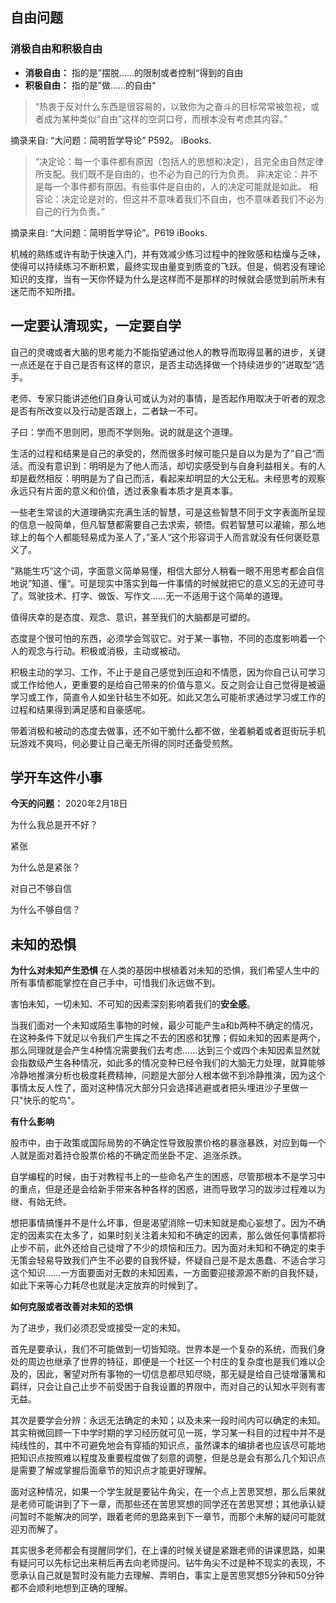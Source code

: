 ## 自由问题

### 消极自由和积极自由

- **消极自由：** 指的是”摆脱……的限制或者控制“得到的自由
- **积极自由：** 指的是”做……的自由“

> “热衷于反对什么东西是很容易的，以致你为之奋斗的目标常常被忽视，或者成为某种类似“自由”这样的空洞口号，而根本没有考虑其内容。”

摘录来自:  “大问题：简明哲学导论” P592。 iBooks. 

>“决定论：每一个事件都有原因（包括人的思想和决定），且完全由自然定律所支配。我们既不是自由的，也不必为自己的行为负责。
非决定论：并不是每一个事件都有原因。有些事件是自由的，人的决定可能就是如此。
相容论：决定论是对的，但这并不意味着我们不自由，也不意味着我们不必为自己的行为负责。”

摘录来自: “大问题：简明哲学导论”。P619 iBooks. 


机械的熟练或许有助于快速入门，并有效减少练习过程中的挫败感和枯燥与乏味，使得可以持续练习不断积累，最终实现由量变到质变的飞跃。但是，倘若没有理论知识的支撑，当有一天你怀疑为什么是这样而不是那样的时候就会感觉到前所未有迷茫而不知所措。


## 一定要认清现实，一定要自学

自己的灵魂或者大脑的思考能力不能指望通过他人的教导而取得显著的进步，关键一点还是在于自己是否有这样的意识，是否主动选择做一个持续进步的”进取型“选手。

老师、专家只能讲述他们自身认可或认为对的事情，是否起作用取决于听者的观念是否有所改变以及行动是否跟上，二者缺一不可。

子曰：学而不思则罔，思而不学则殆。说的就是这个道理。

生活的过程和结果是自己的承受的，然而很多时候可能只是自以为是为了”自己“而活。而没有意识到：明明是为了他人而活，却切实感受到与自身利益相关。有的人却是截然相反：明明是为了自己而活，看起来却明显的大公无私。未经思考的观察永远只有片面的意义和价值，透过表象看本质才是真本事。

一些老生常谈的大道理确实充满生活的智慧，可是这些智慧不同于文字表面所呈现的信息一般简单，但凡智慧都需要自己去求索，顿悟。假若智慧可以灌输，那么地球上的每个人都能轻易成为圣人了，”圣人“这个形容词于人而言就没有任何褒贬意义了。

”熟能生巧“这个词，字面意义简单易懂，相信大部分人稍看一眼不用思考都会自信地说”知道、懂“。可是现实中落实到每一件事情的时候就把它的意义忘的无迹可寻了。驾驶技术、打字、做饭、写作文……无一不适用于这个简单的道理。

值得庆幸的是态度、观念、意识，甚至我们的大脑都是可塑的。

态度是个很可怕的东西，必须学会驾驭它。对于某一事物，不同的态度影响着一个人的观念与行动。积极或消极，主动或被动。

积极主动的学习、工作，不止于是自己感觉到压迫和不情愿，因为你自己认可学习或工作给他人，更重要的是给自己带来的价值与意义。反之则会让自己觉得是被逼学习或工作，简直令人如坐针毡生不如死。如此又怎么可能祈求通过学习或工作的过程和结果得到满足感和自豪感呢。

带着消极和被动的态度去做事，还不如干脆什么都不做，坐着躺着或者逛街玩手机玩游戏不爽吗，何必要让自己毫无所得的同时还备受煎熬。


## 学开车这件小事

**今天的问题：**
2020年2月18日

为什么我总是开不好？

紧张

为什么总是紧张？

对自己不够自信

为什么不够自信？


## 未知的恐惧

**为什么对未知产生恐惧**
在人类的基因中根植着对未知的恐惧，我们希望人生中的所有事情都能掌控在自己手中，可惜我们永远做不到。

害怕未知，一切未知、不可知的因素深刻影响着我们的**安全感**。

当我们面对一个未知或陌生事物的时候，最少可能产生a和b两种不确定的情况，在这种条件下就足以令我们产生挥之不去的困惑和犹豫；假如未知的因素是两个，那么同理就是会产生4种情况需要我们去考虑……达到三个或四个未知因素显然就会指数级产生各种情况，如此多的情况变种已经令我们的大脑无力处理，就算能够冷静地推演分析也极度耗费精神，问题是大部分人根本做不到冷静推演，因为这个事情太反人性了，面对这种情况大部分只会选择逃避或者把头埋进沙子里做一只"快乐的鸵鸟"。

**有什么影响**

股市中，由于政策或国际局势的不确定性导致股票价格的暴涨暴跌，对应到每一个人就是面对着持仓股票价格的不确定而坐卧不定、追涨杀跌。

自学编程的时候，由于对教程书上的一些命名产生的困惑，尽管那根本不是学习中的重点，但是还是会给新手带来各种各样的困惑，进而导致学习的跋涉过程难以为继、有始无终。

想把事情搞懂并不是什么坏事，但是渴望消除一切未知就是痴心妄想了。因为不确定的因素实在太多了，如果时刻关注着未知和不确定的因素，那么做任何事情都将止步不前，此外还给自己徒增了不少的烦恼和压力。因为面对未知和不确定的束手无策会轻易导致我们产生不必要的自我怀疑，怀疑自己是不是太愚蠢、不适合学习这个知识……一方面要面对无数的未知因素，一方面要迎接源源不断的自我怀疑，如此下来等心力耗尽也就是决定放弃的时候到了。

**如何克服或者改善对未知的恐惧**

为了进步，我们必须忍受或接受一定的未知。

首先是要承认，我们不可能做到一切皆知晓。世界本是一个复杂的系统，而我们身处的周边也继承了世界的特征，即便是一个社区一个村庄的复杂度也是我们难以企及的，因此，奢望对所有事物的一切信息都尽知尽晓，那无疑是给自己徒增藩篱和羁绊，只会让自己止步不前受困于自我设置的界限中，而对自己的认知水平则有害无益。

其次是要学会分辨：永远无法确定的未知；以及未来一段时间内可以确定的未知。其实稍微回顾一下中学时期的学习经历就可见一斑，学习某一科目的过程中并不是纯线性的，其中不可避免地会有穿插的知识点，虽然课本的编排者也应该尽可能地把知识点按照难以程度及重要程度做了刻意的调整，但是总是会有那么几个知识点是需要了解或掌握后面章节的知识点才能更好理解。

面对这种情况，如果一个学生就是要钻牛角尖，在一个点上苦思冥想，那么后果就是老师可能讲到了下一章，而那些还在苦思冥想的同学还在苦思冥想；其他承认疑问暂时不能解决的同学，跟着老师的思路来到下一章节，而那个未解的疑问可能就迎刃而解了。

其实很多老师都会有提醒同学们，在上课的时候关键是紧跟老师的讲课思路，如果有疑问可以先标记出来稍后再去向老师提问。钻牛角尖不过是种不现实的表现，不愿承认自己就是暂时没有能力去理解、弄明白，事实上是苦思冥想5分钟和50分钟都不会顺利地想到正确的理解。